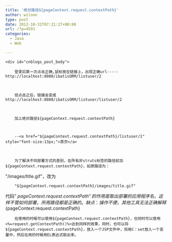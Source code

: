 ```yaml
---
title: '绝对路径${pageContext.request.contextPath}'
author: wiloon
type: post
date: 2012-10-31T07:21:27+00:00
url: /?p=4591
categories:
  - Java
  - Web

---
```

<div id="header">



  
    <div id="cnblogs_post_body">
      
        登录后第一次点击正确,鼠标放在链接上，出现正确url-----http://localhost:8080/ibatisORM/listuser/2
      
      
      
        但点击之后，链接会变成http://localhost:8080/ibatisORM/listuser/listuser/2
      
      
      
        加上绝对路径${pageContext.request.contextPath}
      
      
      
        --<a href="${pageContext.request.contextPath}/listuser/1" style="font-size:13px;">首页</a>
      
      
      
        为了解决不同部署方式的差别，在所有非struts标签的路径前加${pageContext.request.contextPath}，如原路径为：
 "/images/title.gif"，改为
      
      
      
        "${pageContext.request.contextPath}/images/title.gif"
 代码” ${pageContext.request.contextPath}”的作用是取出部署的应用程序名，这样不管如何部署，所用路径都是正确的。
 缺点：
 操作不便，其他工具无法正确解释${pageContext.request.contextPath}
      
      
      
        在使用的时候可以使用${pageContext.request.contextPath}，也同时可以使用<%=request.getContextPath()%>达到同样的效果，同时，也可以将${pageContext.request.contextPath}，放入一个JSP文件中，将用C：set放入一个变量中，然后在用的时候用EL表达式取出来。
      
    
  
